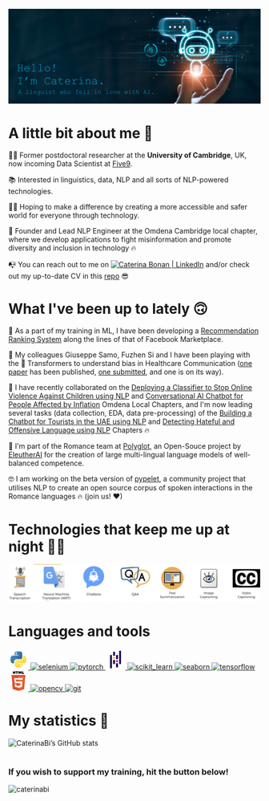 ![alt_text](images/cover.jpeg)

# A little bit about me 👀

👩‍🎓 Former postdoctoral researcher at the **University of Cambridge**, UK, now incoming Data Scientist at [Five9](https://www.five9.com/en-uk).

📚 Interested in linguistics, data, NLP and all sorts of NLP-powered technologies.

🧑‍🦽 Hoping to make a difference by creating a more accessible and safer world for everyone through technology.

🤖 Founder and Lead NLP Engineer at the Omdena Cambridge local chapter, where we develop applications to fight misinformation and promote diversity and inclusion in technology 🔥

📭 You can reach out to me on <a href="https://www.linkedin.com/in/caterinabonan/"><img align="!" src="https://raw.githubusercontent.com/yushi1007/yushi1007/main/images/linkedin.svg" alt="Caterina Bonan | LinkedIn" width="21px"/></a> and/or check out my up-to-date CV in this [repo](https://github.com/CaterinaBi/curriculum-vitae) 😎

# What I've been up to lately 🙃

🤖 As a part of my training in ML, I have been developing a [Recommendation Ranking System](https://github.com/CaterinaBi/aicore-recommendation-ranking-system) along the lines of that of Facebook Marketplace.

🚀 My colleagues Giuseppe Samo, Fuzhen Si and I have been playing with the 🤗 Transformers to understand bias in Healthcare Communication ([one paper](https://github.com/CaterinaBi/health-communication-paper2/blob/main/paper2022/Health-Related%20Content%20(Samo%2C%20Fuzhen).pdf) has been published, [one submitted](https://github.com/CaterinaBi/health-communication-paper2/blob/main/paper2023/first-submission/BonanSamo2023.pdf), and one is on its way).

👀 I have recently collaborated on the [Deploying a Classifier to Stop Online Violence Against Children using NLP](https://omdena.com/projects/stop-online-violence-against-children/) and [Conversational AI Chatbot for People Affected by Inflation](https://omdena.com/projects/conversational-ai-chat-bot-for-people-affected-by-inflation/) Omdena Local Chapters, and I'm now leading several tasks (data collection, EDA, data pre-processing) of the [Building a Chatbot for Tourists in the UAE using NLP](https://omdena.com/projects/building-a-chatbot-for-tourists-in-the-uae/) and [Detecting Hateful and Offensive Language using NLP](https://omdena.com/projects/detecting-hateful-and-offensive-language-using-nlp/) Chapters 🔥

🤯 I'm part of the Romance team at [Polyglot](https://github.com/CaterinaBi/polyglot), an Open-Souce project by [EleutherAI](https://github.com/EleutherAI) for the creation of large multi-lingual language models of well-balanced competence.

🤓 I am working on the beta version of [pypelet](https://github.com/CaterinaBi/pypelette), a community project that utilises NLP to create an open source corpus of spoken interactions in the Romance languages 🔥 (join us! ♥)

# Technologies that keep me up at night 🤦‍♀️

![This is an image of several NLP-related technologies](images/technologies.png)

# Languages and tools

<p align="left"> <a href="https://www.python.org" target="_blank" rel="noreferrer"> <img src="https://raw.githubusercontent.com/devicons/devicon/master/icons/python/python-original.svg" alt="python" width="40" height="40"/> </a> <a href="https://www.selenium.dev" target="_blank" rel="noreferrer"> <img src="https://raw.githubusercontent.com/detain/svg-logos/780f25886640cef088af994181646db2f6b1a3f8/svg/selenium-logo.svg" alt="selenium" width="40" height="40"/> </a> <a href="https://pytorch.org/" target="_blank" rel="noreferrer"> <img src="https://www.vectorlogo.zone/logos/pytorch/pytorch-icon.svg" alt="pytorch" width="40" height="40"/> </a> <a href="https://pandas.pydata.org/" target="_blank" rel="noreferrer"> <img src="https://raw.githubusercontent.com/devicons/devicon/2ae2a900d2f041da66e950e4d48052658d850630/icons/pandas/pandas-original.svg" alt="pandas" width="40" height="40"/> </a> <a href="https://scikit-learn.org/" target="_blank" rel="noreferrer"> <img src="https://upload.wikimedia.org/wikipedia/commons/0/05/Scikit_learn_logo_small.svg" alt="scikit_learn" width="40" height="40"/> </a> <a href="https://seaborn.pydata.org/" target="_blank" rel="noreferrer"> <img src="https://seaborn.pydata.org/_images/logo-mark-lightbg.svg" alt="seaborn" width="40" height="40"/> </a> <a href="https://www.tensorflow.org" target="_blank" rel="noreferrer"> <img src="https://www.vectorlogo.zone/logos/tensorflow/tensorflow-icon.svg" alt="tensorflow" width="40" height="40"/> </a> <a href="https://www.w3.org/html/" target="_blank" rel="noreferrer"> <img src="https://raw.githubusercontent.com/devicons/devicon/master/icons/html5/html5-original-wordmark.svg" alt="html5" width="40" height="40"/> </a> <a href="https://opencv.org/" target="_blank" rel="noreferrer"> <img src="https://www.vectorlogo.zone/logos/opencv/opencv-icon.svg" alt="opencv" width="40" height="40"/> </a> <a href="https://git-scm.com/" target="_blank" rel="noreferrer"> <img src="https://www.vectorlogo.zone/logos/git-scm/git-scm-icon.svg" alt="git" width="40" height="40"/> </a> </p>

# My statistics 🏅

![CaterinaBi’s GitHub stats](https://github-readme-stats.vercel.app/api?username=CaterinaBi&theme=omni&show_icons=true)

#

<h3 align="left">If you wish to support my training, hit the button below!</h3>
<p><a href="https://www.buymeacoffee.com/caterinabi"> <img align="left" src="https://cdn.buymeacoffee.com/buttons/v2/default-yellow.png" height="50" width="210" alt="caterinabi" /></a></p><br><br>

<!---
CaterinaBi/CaterinaBi is a ✨ special ✨ repository because its `README.md` (this file) appears on your GitHub profile.
You can click the Preview link to take a look at your changes.
--->
